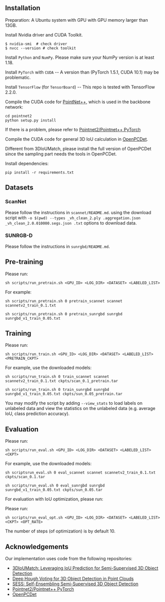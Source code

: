 ## Installation

Preparation: A Ubuntu system with GPU with GPU memory larger than 13GB.

Install Nvidia driver and CUDA Toolkit.

```
$ nvidia-smi  # check driver
$ nvcc --version # check toolkit
```

Install `Python` and `NumPy`. Please make sure your NumPy version is at least 1.18.

Install `PyTorch` with `CUDA` -- A version than (PyTorch 1.5.1, CUDA 10.1) may be problematic.

Install `TensorFlow` (for `TensorBoard`) -- This repo is tested with TensorFlow 2.2.0.

Compile the CUDA code for [PointNet++](https://arxiv.org/abs/1706.02413), which is used in the backbone network:

```
cd pointnet2
python setup.py install
```

If there is a problem, please refer to [Pointnet2/Pointnet++ PyTorch](https://github.com/erikwijmans/Pointnet2_PyTorch#building-only-the-cuda-kernels)

Compile the CUDA code for general 3D IoU calculation in [OpenPCDet](https://github.com/open-mmlab/OpenPCDet).

Different from 3DIoUMatch, please install the full version of OpenPCDet since the sampling part needs the tools in OpenPCDet.

Install dependencies:

```
pip install -r requirements.txt
```

## Datasets

### ScanNet

Please follow the instructions in `scannet/README.md`. using the download script with
`-o $(pwd) --types _vh_clean_2.ply .aggregation.json _vh_clean_2.0.010000.segs.json .txt` options to download data.

### SUNRGB-D

Please follow the instructions in `sunrgbd/README.md`.

## Pre-training

Please run:

```shell
sh scripts/run_pretrain.sh <GPU_ID> <LOG_DIR> <DATASET> <LABELED_LIST>
```

For example:

```shell
sh scripts/run_pretrain.sh 0 pretrain_scannet scannet scannetv2_train_0.1.txt
```

```shell
sh scripts/run_pretrain.sh 0 pretrain_sunrgbd sunrgbd sunrgbd_v1_train_0.05.txt
```

## Training

Please run:

```shell
sh scripts/run_train.sh <GPU_ID> <LOG_DIR> <DATASET> <LABELED_LIST> <PRETRAIN_CKPT>
```

For example, use the downloaded models:

```shell
sh scripts/run_train.sh 0 train_scannet scannet scannetv2_train_0.1.txt ckpts/scan_0.1_pretrain.tar
```

```shell
sh scripts/run_train.sh 0 train_sunrgbd sunrgbd sunrgbd_v1_train_0.05.txt ckpts/sun_0.05_pretrain.tar
```

You may modify the script by adding `--view_stats`  to load labels on unlabeled data and view the statistics on the unlabeled data (e.g. average IoU, class prediction accuracy).

## Evaluation

Please run:

```shell
sh scripts/run_eval.sh <GPU_ID> <LOG_DIR> <DATASET> <LABELED_LIST> <CKPT>
```

For example, use the downloaded models:

```shell
sh scriptsrun_eval.sh 0 eval_scannet scannet scannetv2_train_0.1.txt ckpts/scan_0.1.tar
```

```shell
sh scripts/run_eval.sh 0 eval_sunrgbd sunrgbd sunrgbd_v1_train_0.05.txt ckpts/sun_0.05.tar
```

For evaluation with IoU optimization, please run:

Please run:

```shell
sh scripts/run_eval_opt.sh <GPU_ID> <LOG_DIR> <DATASET> <LABELED_LIST> <CKPT> <OPT_RATE>
```

The number of steps (of optimization) is by default 10.

## Acknowledgements

Our implementation uses code from the following repositories:

- [3DIoUMatch: Leveraging IoU Prediction for Semi-Supervised 3D Object Detection](https://github.com/THU17cyz/3DIoUMatch)
- [Deep Hough Voting for 3D Object Detection in Point Clouds](https://github.com/facebookresearch/votenet)
- [SESS: Self-Ensembling Semi-Supervised 3D Object Detection](https://github.com/Na-Z/sess)
- [Pointnet2/Pointnet++ PyTorch](https://github.com/erikwijmans/Pointnet2_PyTorch)
- [OpenPCDet](https://github.com/open-mmlab/OpenPCDet)
